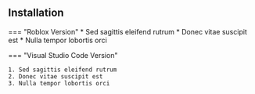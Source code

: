 ## Installation

=== "Roblox Version"
    * Sed sagittis eleifend rutrum
    * Donec vitae suscipit est
    * Nulla tempor lobortis orci

=== "Visual Studio Code Version"

    1. Sed sagittis eleifend rutrum
    2. Donec vitae suscipit est
    3. Nulla tempor lobortis orci